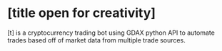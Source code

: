 # [title open for creativity]
[t] is a cryptocurrency trading bot using GDAX python API to automate trades based off of market data from multiple trade sources. 
